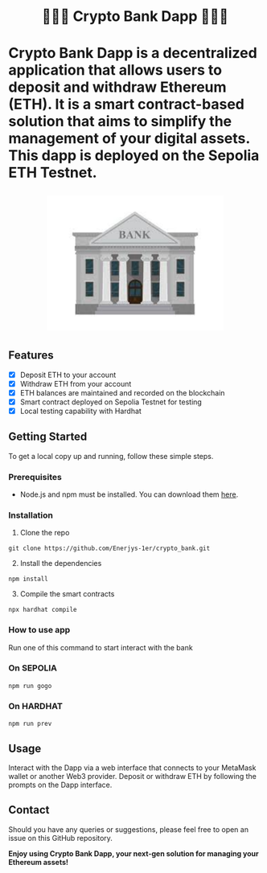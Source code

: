 <h1 align="center">
🚀🏦🚀 Crypto Bank Dapp 🚀🏦🚀
<h1>
<p align="left">
Crypto Bank Dapp is a decentralized application that allows users to deposit and withdraw Ethereum (ETH). It is a smart contract-based solution that aims to simplify the management of your digital assets. This dapp is deployed on the Sepolia ETH Testnet.
</p>
<p align="center">
  <img alt="Bank" src="public/bank.jpg" width="350" title="hover text">
</p>




## Features

- [x] Deposit ETH to your account
- [x] Withdraw ETH from your account
- [x] ETH balances are maintained and recorded on the blockchain
- [x] Smart contract deployed on Sepolia Testnet for testing
- [x] Local testing capability with Hardhat

## Getting Started

To get a local copy up and running, follow these simple steps.

### Prerequisites

- Node.js and npm must be installed. You can download them [here](https://nodejs.org/en).

### Installation

1. Clone the repo
```
git clone https://github.com/Enerjys-1er/crypto_bank.git
```

2. Install the dependencies
```
npm install
```

3. Compile the smart contracts
```
npx hardhat compile
```

### How to use app

Run one of this command to start interact with the bank

### On SEPOLIA
```
npm run gogo
```

### On HARDHAT
```
npm run prev
```

## Usage

Interact with the Dapp via a web interface that connects to your MetaMask wallet or another Web3 provider. Deposit or withdraw ETH by following the prompts on the Dapp interface.

## Contact

Should you have any queries or suggestions, please feel free to open an issue on this GitHub repository.

**Enjoy using Crypto Bank Dapp, your next-gen solution for managing your Ethereum assets!**

